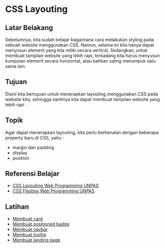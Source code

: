 # CSS Layouting

## Latar Belakang

Sebelumnya, kita sudah belajar bagaimana cara melakukan styling pada sebuah website menggunakan CSS. Namun, selama ini kita hanya dapat menyusun element yang kita miliki secara vertical. Sedangkan, untuk membuat tampilan website yang lebih rapi, terkadang kita harus menyusun kumpulan element secara horizontal, atau bahkan saling menumpuk satu sama lain.

## Tujuan

Disini kita bertujuan untuk menerapkan layouting menggunakan CSS pada website kita, sehingga nantinya kita dapat membuat tampilan website yang lebih rapi

## Topik

Agar dapat menerapkan layouting, kita perlu berkenalan dengan beberapa property baru di CSS, yaitu :

- margin dan padding
- display
- position

## Referensi Belajar

- [CSS Layouting Web Programming UNPAS](https://www.youtube.com/playlist?list=PLFIM0718LjIUu4Ju9GUL5zpLcuq08TKYr)
- [CSS Flexbox Web Programming UNPAS](https://www.youtube.com/watch?v=-J372iDFU8Y)

## Latihan

- [Membuat card](https://getbootstrap.com/docs/5.2/components/card)
- [Membuat positioned badge](https://getbootstrap.com/docs/5.2/components/badge/#positioned)
- [Membuat navbar](https://getbootstrap.com/docs/5.2/components/navbar)
- [Membuat tooltip](https://getbootstrap.com/docs/5.2/components/tooltips/)
- [Membuat landing page](https://startbootstrap.com/themes/landing-pages)
